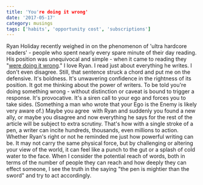 ```yaml
---
title: 'You're doing it wrong'
date: '2017-05-17'
category: musings
tags: ['habits', 'opportunity cost', 'subscriptions']
---
```


Ryan Holiday recently weighed in on the phenomenon of 'ultra hardcore readers' - people who spent nearly every spare minute of their day reading. His position was unequivocal and simple - when it came to reading they "[were doing it wrong](http://thoughtcatalog.com/ryan-holiday/2017/04/if-youre-trying-to-speed-up-your-reading-and-squeeze-it-into-every-cranny-of-your-life-youre-doing-it-wrong/)." I love Ryan. I read just about everything he writes. I don't even disagree. Still, that sentence struck a chord and put me on the defensive. It's boldness. It's unwavering confidence in the rightness of its position. It got me thinking about the power of writers. To be told you're doing something wrong - without distinction or caveat is bound to trigger a response. It's provocative. It's a siren call to your ego and forces you to take sides. (Something a man who wrote that your Ego is the Enemy is likely very aware of.) Maybe you agree  with Ryan and suddenly you found a new ally, or maybe you disagree and now everything he says for the rest of the article will be subject to extra scrutiny. That's how with a single stroke of a pen, a writer can incite hundreds, thousands, even millions to action. Whether Ryan's right or not he reminded me just how powerful writing can be. It may not carry the same physical force, but by challenging or altering your view of the world, it can feel like a punch to the gut or a splash of cold water to the face. When I consider the potential reach of words, both in terms of the number of people they can reach and how deeply they can effect someone, I see the truth in the saying "the pen is mightier than the sword" and try to act accordingly.